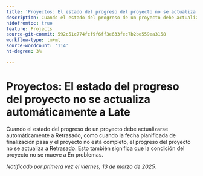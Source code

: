 ```yaml
---
title: 'Proyectos: El estado del progreso del proyecto no se actualiza automáticamente a Late'
description: Cuando el estado del progreso de un proyecto debe actualizarse automáticamente a Retrasado, como cuando la fecha planificada de finalización pasa y el proyecto no está completo, el progreso del proyecto no se actualiza a Retrasado. Esto también significa que la condición del proyecto no se mueve a En problemas.
hidefromtoc: true
feature: Projects
source-git-commit: 592c51c774fcf9f6ff3e633fec7b2be559ea3158
workflow-type: tm+mt
source-wordcount: '114'
ht-degree: 3%

---
```



# Proyectos: El estado del progreso del proyecto no se actualiza automáticamente a Late

Cuando el estado del progreso de un proyecto debe actualizarse automáticamente a Retrasado, como cuando la fecha planificada de finalización pasa y el proyecto no está completo, el progreso del proyecto no se actualiza a Retrasado. Esto también significa que la condición del proyecto no se mueve a En problemas.

_Notificado por primera vez el viernes, 13 de marzo de 2025._
